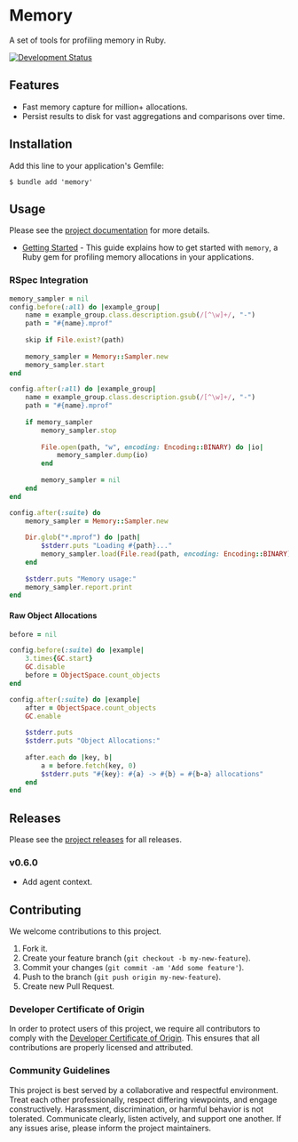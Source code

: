 # Memory

A set of tools for profiling memory in Ruby.

[![Development Status](https://github.com/socketry/memory/workflows/Test/badge.svg)](https://github.com/socketry/memory/actions?workflow=Test)

## Features

  - Fast memory capture for million+ allocations.
  - Persist results to disk for vast aggregations and comparisons over time.

## Installation

Add this line to your application's Gemfile:

``` shell
$ bundle add 'memory'
```

## Usage

Please see the [project documentation](https://socketry.github.io/memory/) for more details.

  - [Getting Started](https://socketry.github.io/memory/guides/getting-started/index) - This guide explains how to get started with `memory`, a Ruby gem for profiling memory allocations in your applications.

### RSpec Integration

``` ruby
memory_sampler = nil
config.before(:all) do |example_group|
	name = example_group.class.description.gsub(/[^\w]+/, "-")
	path = "#{name}.mprof"
	
	skip if File.exist?(path)
	
	memory_sampler = Memory::Sampler.new
	memory_sampler.start
end

config.after(:all) do |example_group|
	name = example_group.class.description.gsub(/[^\w]+/, "-")
	path = "#{name}.mprof"
	
	if memory_sampler
		memory_sampler.stop
		
		File.open(path, "w", encoding: Encoding::BINARY) do |io|
			memory_sampler.dump(io)
		end
		
		memory_sampler = nil
	end
end

config.after(:suite) do
	memory_sampler = Memory::Sampler.new
	
	Dir.glob("*.mprof") do |path|
		$stderr.puts "Loading #{path}..."
		memory_sampler.load(File.read(path, encoding: Encoding::BINARY))
	end
	
	$stderr.puts "Memory usage:"
	memory_sampler.report.print
end
```

#### Raw Object Allocations

``` ruby
before = nil

config.before(:suite) do |example|
	3.times{GC.start}
	GC.disable
	before = ObjectSpace.count_objects
end

config.after(:suite) do |example|
	after = ObjectSpace.count_objects
	GC.enable
	
	$stderr.puts
	$stderr.puts "Object Allocations:"
	
	after.each do |key, b|
		a = before.fetch(key, 0)
		$stderr.puts "#{key}: #{a} -> #{b} = #{b-a} allocations"
	end
end
```

## Releases

Please see the [project releases](https://socketry.github.io/memory/releases/index) for all releases.

### v0.6.0

  - Add agent context.

## Contributing

We welcome contributions to this project.

1.  Fork it.
2.  Create your feature branch (`git checkout -b my-new-feature`).
3.  Commit your changes (`git commit -am 'Add some feature'`).
4.  Push to the branch (`git push origin my-new-feature`).
5.  Create new Pull Request.

### Developer Certificate of Origin

In order to protect users of this project, we require all contributors to comply with the [Developer Certificate of Origin](https://developercertificate.org/). This ensures that all contributions are properly licensed and attributed.

### Community Guidelines

This project is best served by a collaborative and respectful environment. Treat each other professionally, respect differing viewpoints, and engage constructively. Harassment, discrimination, or harmful behavior is not tolerated. Communicate clearly, listen actively, and support one another. If any issues arise, please inform the project maintainers.
